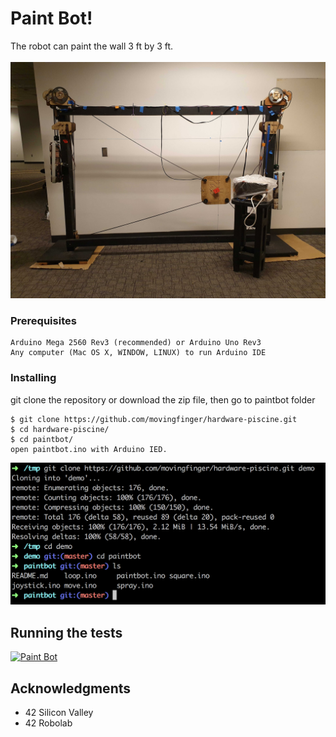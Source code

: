 # Paint Bot!
  The robot can paint the wall 3 ft by 3 ft.<br/>
  <br/>
![Paint Bot Image](https://github.com/movingfinger/hardware-piscine/blob/master/images/paintbot.png)

### Prerequisites

```
Arduino Mega 2560 Rev3 (recommended) or Arduino Uno Rev3
Any computer (Mac OS X, WINDOW, LINUX) to run Arduino IDE
```

### Installing

git clone the repository or download the zip file, then go to paintbot folder

```
$ git clone https://github.com/movingfinger/hardware-piscine.git
$ cd hardware-piscine/
$ cd paintbot/
open paintbot.ino with Arduino IED.
```

![installing images](https://github.com/movingfinger/hardware-piscine/blob/master/images/install.png)

## Running the tests

[![Paint Bot](http://img.youtube.com/vi/X723J_k0E64/0.jpg)](http://www.youtube.com/watch?v=X723J_k0E64 "Paint Bot")

## Acknowledgments

* 42 Silicon Valley
* 42 Robolab
